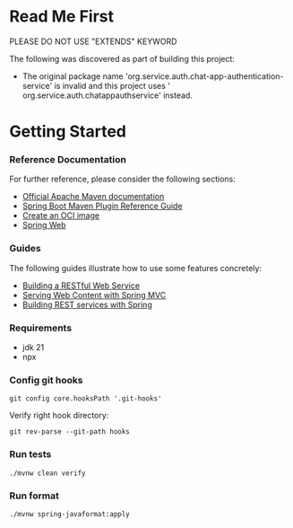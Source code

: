 # Read Me First

PLEASE DO NOT USE "EXTENDS" KEYWORD

The following was discovered as part of building this project:

* The original package name 'org.service.auth.chat-app-authentication-service' is invalid and this project uses '
  org.service.auth.chatappauthservice' instead.

# Getting Started

### Reference Documentation

For further reference, please consider the following sections:

* [Official Apache Maven documentation](https://maven.apache.org/guides/index.html)
* [Spring Boot Maven Plugin Reference Guide](https://docs.spring.io/spring-boot/docs/3.2.3/maven-plugin/reference/html/)
* [Create an OCI image](https://docs.spring.io/spring-boot/docs/3.2.3/maven-plugin/reference/html/#build-image)
* [Spring Web](https://docs.spring.io/spring-boot/docs/3.2.3/reference/htmlsingle/index.html#web)

### Guides

The following guides illustrate how to use some features concretely:

* [Building a RESTful Web Service](https://spring.io/guides/gs/rest-service/)
* [Serving Web Content with Spring MVC](https://spring.io/guides/gs/serving-web-content/)
* [Building REST services with Spring](https://spring.io/guides/tutorials/rest/)

### Requirements

- jdk 21
- npx

### Config git hooks

```shell
git config core.hooksPath '.git-hooks'
```

Verify right hook directory:

```shell
git rev-parse --git-path hooks
```

### Run tests

```shell
./mvnw clean verify
```

### Run format

```shell
./mvnw spring-javaformat:apply
```